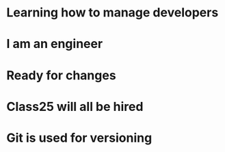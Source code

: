 # Learning how to manage developers
# I am an engineer
# Ready for changes
# Class25 will all be hired
# Git is used for versioning

